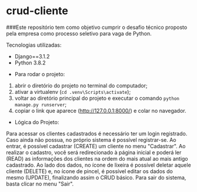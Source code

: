 # crud-cliente

###Este repositório tem como objetivo cumprir o desafio técnico proposto pela empresa como processo seletivo para vaga de Python.

Tecnologias utilizadas:

- Django==3.1.2
- Python 3.8.2
* Para rodar o projeto:

1. abrir o diretório do projeto no terminal do computador;
1. ativar a virtualenv (```cd .venv\Scripts\activate```);
1. voltar ao diretório principal do projeto e executar o comando ```python manage.py runserver```;
1. copiar o link que aparece (http://127.0.0.1:8000/) e colar no navegador.

* Lógica do Projeto:

Para acessar os clientes cadastrados é necessário ter um login registrado. Caso ainda não possua, no próprio sistema é possível registrar-se.
Ao entrar, é possível cadastrar (CREATE) um cliente no menu "Cadastrar". Ao realizar o cadastro, você será redirecionado à página inicial e poderá ler (READ) as informações dos clientes na ordem do mais atual ao mais antigo cadastrado.
Ao lado dos dados, no ícone de lixeira é possível deletar aquele cliente (DELETE) e, no ícone de pincel, é possível editar os dados do mesmo (UPDATE), finalizando assim o CRUD básico.
Para sair do sistema, basta clicar no menu "Sair".
